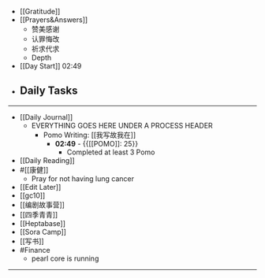 - [[Gratitude]]
- [[Prayers&Answers]]
    - 赞美感谢
    - 认罪悔改
    - 祈求代求
    - Depth
- [[Day Start]] 02:49
- Daily Tasks
    - 
- ---
- [[Daily Journal]] 
    - EVERYTHING GOES HERE UNDER A PROCESS HEADER
        - Pomo Writing: [[我写故我在]]
            - **02:49** - {{[[POMO]]: 25}}
                -  Completed at least 3 Pomo
- [[Daily Reading]]
- #[[康健]]
    - Pray for not having lung cancer
- [[Edit Later]]
- [[gc10]]
- [[编剧故事营]]
- [[四季青青]]
- [[Heptabase]]
- [[Sora Camp]]
- [[写书]]
- #Finance
    - pearl core is running
- ---
